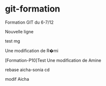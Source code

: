 
# git-formation
Formation GIT du 6-7/12

Nouvelle ligne

test mg

Une modification de R�mi


[Formation-P10]Test
Une modification de Amine

rebase aicha-sonia 
cd

modif Aicha
